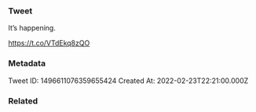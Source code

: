 ### Tweet
It’s happening.

https://t.co/VTdEkq8zQO

### Metadata
Tweet ID: 1496611076359655424
Created At: 2022-02-23T22:21:00.000Z

### Related

